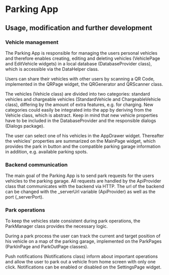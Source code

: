 # Parking App

## Usage, modification and further development

### Vehicle management
The Parking App is responsible for managing the users personal vehicles and therefore enables creating, editing and deleting vehicles (VehiclePage and EditVehicle widgets) in a local database (DatabaseProvider class), which is accessible via the DataHelper class.

Users can share their vehicles with other users by scanning a QR Code, implemented in the QRPage widget, the QRGenerator and QRScanner class.

The vehicles (Vehicle class) are divided into two categories: standard vehicles and chargeable vehicles (StandardVehicle and ChargeableVehicle class), differing by the amount of extra features, e.g. for charging. New categories could easily be integrated into the app by deriving from the Vehicle class, which is abstract. Keep in mind that new vehicle properties have to be included in the DatabaseProvider and the responsible dialogs (Dialogs package).

The user can select one of his vehicles in the AppDrawer widget. Thereafter the vehicles' properties are summarized on the MainPage widget, which provides the park in button and the compatible parking garage information in addition, e.g. available parking spots.

### Backend communication
The main goal of the Parking App is to send park requests for the users vehicles to the parking garage. All requests are handled by the ApiProvider class that communicates with the backend via HTTP. The url of the backend can be changed with the _serverUrl variable (ApiProvider) as well as the port (_serverPort).

### Park operations
To keep the vehicles state consistent during park operations, the ParkManager class provides the necessary logic.

During a park process the user can track the current and target position of his vehicle on a map of the parking garage, implemented on the ParkPages (ParkInPage and ParkOutPage classes).

Push notifications (Notifications class) inform about important operations and allow the user to park out a vehicle from home screen with only one click. Notifications can be enabled or disabled on the SettingsPage widget. 